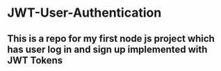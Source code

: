 # JWT-User-Authentication

## This is a repo for my first node js project which has user log in and sign up implemented with JWT Tokens

